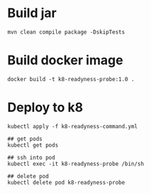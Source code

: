# Build jar
```
mvn clean compile package -DskipTests
```
# Build docker image
```
docker build -t k8-readyness-probe:1.0 .
```

# Deploy to k8
```
kubectl apply -f k8-readyness-command.yml

## get pods
kubectl get pods

## ssh into pod
kubectl exec -it k8-readyness-probe /bin/sh

## delete pod
kubectl delete pod k8-readyness-probe
```